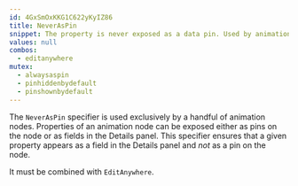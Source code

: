 ```yaml
---
id: 4GxSmOxKKG1C622yKyIZ86
title: NeverAsPin
snippet: The property is never exposed as a data pin. Used by animation nodes.
values: null
combos:
  - editanywhere
mutex:
  - alwaysaspin
  - pinhiddenbydefault
  - pinshownbydefault
---
```

The `NeverAsPin` specifier is used exclusively by a handful of animation nodes. Properties of an animation node can be exposed either as pins on the node or as fields in the Details panel. This specifier ensures that a given property appears as a field in the Details panel and *not* as a pin on the node.

It must be combined with `EditAnywhere`.
